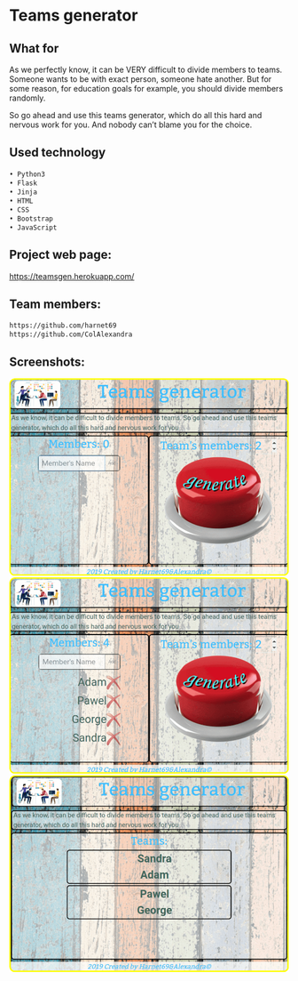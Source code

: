 # Teams generator
## What for
   As we perfectly know, it can be VERY difficult to divide members to teams. Someone wants to be with exact person, someone hate another. But for some reason, for education goals for example, you should divide members randomly.
   
   So go ahead and use this teams generator, which do all this hard and nervous work for you. And nobody can’t blame you for the choice.
## Used technology
    • Python3
    • Flask
    • Jinja
    • HTML
    • CSS
    • Bootstrap
    • JavaScript
## Project web page:
https://teamsgen.herokuapp.com/
## Team members:
    https://github.com/harnet69
    https://github.com/ColAlexandra
## Screenshots:
![ScreenShot](https://github.com/Harnet69/teamsgen/blob/master/static/img/Screenshots/start.png?raw=true)
![ScreenShot](https://github.com/Harnet69/teamsgen/blob/master/static/img/Screenshots/add.png?raw=true)
![ScreenShot](https://github.com/Harnet69/teamsgen/blob/master/static/img/Screenshots/teams.png?raw=true)

